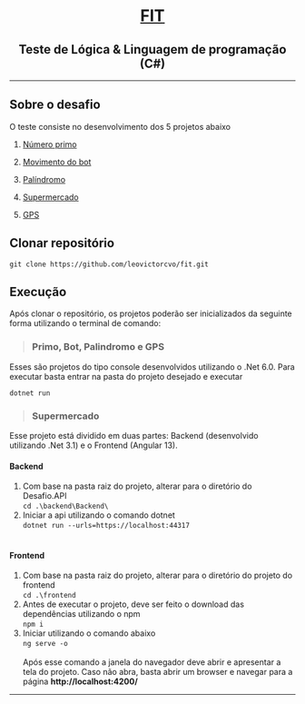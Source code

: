 <h1 align="center">

  [FIT](https://fit-tecnologia.org.br/home)

</h1>
<h2 align="center">
Teste de Lógica & Linguagem de programação (C#)
</h2>
<hr>

## Sobre o desafio

<p>
O teste consiste no desenvolvimento dos 5 projetos abaixo
</p>
<p>

1. [Número primo](./primo)

2. [Movimento do bot](./bot)

3. [Palíndromo](./palindromo)

4. [Supermercado](./supermercado)

5. [GPS](./gps)

</p>

## Clonar repositório
```git clone https://github.com/leovictorcvo/fit.git```

## Execução
Após clonar o repositório, os projetos poderão ser inicializados da seguinte forma utilizando o terminal de comando:

> ### Primo, Bot, Palindromo e GPS

<p> Esses são projetos do tipo console desenvolvidos utilizando o .Net 6.0. Para executar basta entrar na pasta do projeto desejado e executar 

```dotnet run```

</p>

> ### Supermercado
Esse projeto está dividido em duas partes: Backend (desenvolvido utilizando .Net 3.1) e o Frontend (Angular 13).

#### Backend
1. Com base na pasta raiz do projeto, alterar para o diretório do Desafio.API<br>
 ```cd .\backend\Backend\```
2. Iniciar a api utilizando o comando dotnet<br>
```dotnet run --urls=https://localhost:44317```<br><br>

#### Frontend
1. Com base na pasta raiz do projeto, alterar para o diretório do projeto do frontend<br>
 ```cd .\frontend```
2. Antes de executar o projeto, deve ser feito o download das dependências utilizando o npm<br>
```npm i```
3. Iniciar utilizando o comando abaixo<br>
```ng serve -o```<br><br>
Após esse comando a janela do navegador deve abrir e apresentar a tela do projeto. Caso não abra, basta abrir um browser e navegar para a página **http://localhost:4200/**

<hr>